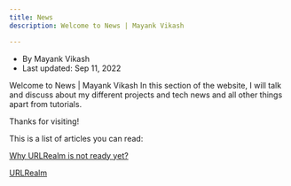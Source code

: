 ```yaml
---
title: News
description: Welcome to News | Mayank Vikash

---
```


 - By Mayank Vikash
 - Last updated: Sep 11, 2022

Welcome to News | Mayank Vikash
In this section of the website, I will talk and discuss about my different projects and tech news and all other things apart from tutorials. 

Thanks for visiting!

This is a list of articles you can read:


[Why URLRealm is not ready yet?](https://mayankvikash.in/news/Why-URLRealm-is-not-ready-yet/)

[URLRealm](https://mayankvikash.in/news/URLRealm/)
